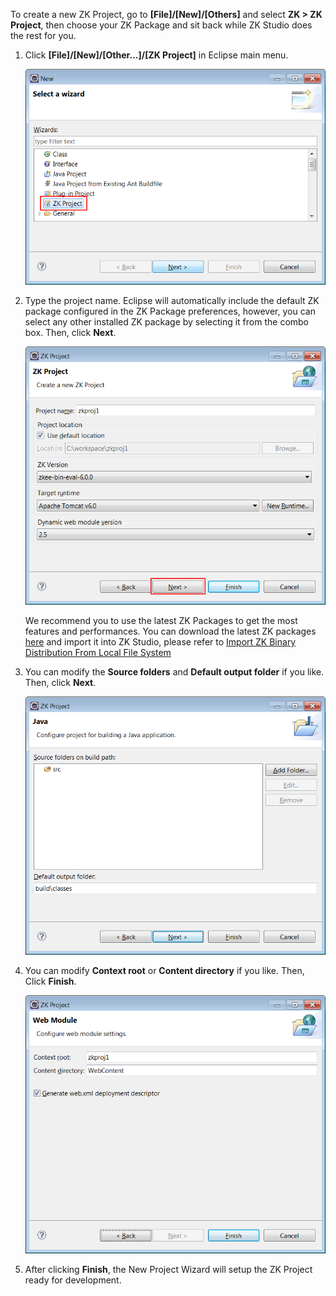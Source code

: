 To create a new ZK Project, go to **\[File\]/\[New\]/\[Others\]** and
select **ZK \> ZK Project**, then choose your ZK Package and sit back
while ZK Studio does the rest for you.

1.  Click **\[File\]/\[New\]/\[Other...\]/\[ZK Project\]** in Eclipse
    main menu.
      
    ![](images/zk_studio_094_create_proj_0.png)
2.  Type the project name. Eclipse will automatically include the
    default ZK package configured in the ZK Package preferences,
    however, you can select any other installed ZK package by selecting
    it from the combo box. Then, click **Next**.
      
    ![](images/zk_studio_094_create_proj_1.png)

    We recommend you to use the latest ZK Packages to get the most
    features and performances. You can download the latest ZK packages
    [here](https://www.zkoss.org/download/zk) and import it into ZK
    Studio, please refer to [ Import ZK Binary Distribution From Local File System]({{site.baseurl}}/zk_studio_essentials/features_of_zk_studio/zks#Import_ZK_Binary_Distribution_From_Local_File_System)
3.  You can modify the **Source folders** and **Default output folder**
    if you like. Then, click **Next**.
      
    ![](images/zk_studio_094_create_proj_4_1.png)
4.  You can modify **Context root** or **Content directory** if you
    like. Then, Click **Finish**.
      
    ![](images/zk_studio_094_create_proj_4.png)
5.  After clicking **Finish**, the New Project Wizard will setup the ZK
    Project ready for development.
